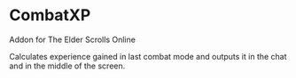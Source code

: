# CombatXP
Addon for The Elder Scrolls Online

Calculates experience gained in last combat mode and outputs it in the chat and in the middle of the screen.
